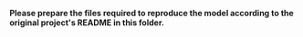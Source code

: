 **Please prepare the files required to reproduce the model according to the original project's README in this folder.**